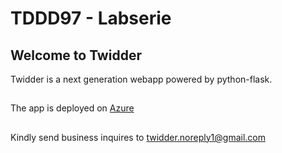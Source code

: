 # TDDD97 - Labserie



## Welcome to Twidder

Twidder is a next generation webapp powered by python-flask.
##
The app is deployed on [Azure](https://twidder.azurewebsites.net/) 
##
Kindly send business inquires to twidder.noreply1@gmail.com

